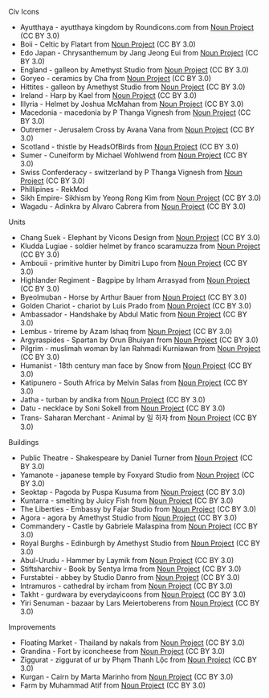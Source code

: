 Civ Icons
* Ayutthaya - ayutthaya kingdom by Roundicons.com from <a href="https://thenounproject.com/browse/icons/term/ayutthaya-kingdom/" target="_blank" title="ayutthaya kingdom Icons">Noun Project</a> (CC BY 3.0)
* Boii - Celtic by Flatart from <a href="https://thenounproject.com/browse/icons/term/celtic/" target="_blank" title="Celtic Icons">Noun Project</a> (CC BY 3.0)
* Edo Japan - Chrysanthemum by Jang Jeong Eui from <a href="https://thenounproject.com/browse/icons/term/chrysanthemum/" target="_blank" title="Chrysanthemum Icons">Noun Project</a> (CC BY 3.0)
* England - galleon by Amethyst Studio from <a href="https://thenounproject.com/browse/icons/term/galleon/" target="_blank" title="galleon Icons">Noun Project</a> (CC BY 3.0)
* Goryeo - ceramics by Cha from <a href="https://thenounproject.com/browse/icons/term/ceramics/" target="_blank" title="ceramics Icons">Noun Project</a> (CC BY 3.0)
* Hittites - galleon by Amethyst Studio from <a href="https://thenounproject.com/browse/icons/term/galleon/" target="_blank" title="galleon Icons">Noun Project</a> (CC BY 3.0)
* Ireland - Harp by Kael from <a href="https://thenounproject.com/browse/icons/term/harp/" target="_blank" title="Harp Icons">Noun Project</a> (CC BY 3.0)
* Illyria - Helmet by Joshua McMahan from <a href="https://thenounproject.com/browse/icons/term/helmet/" target="_blank" title="Helmet Icons">Noun Project</a> (CC BY 3.0)
* Macedonia - macedonia by P Thanga Vignesh from <a href="https://thenounproject.com/browse/icons/term/macedonia/" target="_blank" title="macedonia Icons">Noun Project</a> (CC BY 3.0)
* Outremer - Jerusalem Cross by Avana Vana from <a href="https://thenounproject.com/browse/icons/term/jerusalem-cross/" target="_blank" title="Jerusalem Cross Icons">Noun Project</a> (CC BY 3.0)
* Scotland - thistle by HeadsOfBirds from <a href="https://thenounproject.com/browse/icons/term/thistle/" target="_blank" title="thistle Icons">Noun Project</a> (CC BY 3.0)
* Sumer - Cuneiform by Michael Wohlwend from <a href="https://thenounproject.com/browse/icons/term/cuneiform/" target="_blank" title="Cuneiform Icons">Noun Project</a> (CC BY 3.0)
* Swiss Conferderacy - switzerland by P Thanga Vignesh from <a href="https://thenounproject.com/browse/icons/term/switzerland/" target="_blank" title="switzerland Icons">Noun Project</a> (CC BY 3.0)
* Phillipines - RekMod
* Sikh Empire- Sikhism by Yeong Rong Kim from <a href="https://thenounproject.com/browse/icons/term/sikhism/" target="_blank" title="Sikhism Icons">Noun Project</a> (CC BY 3.0)
* Wagadu - Adinkra by Alvaro Cabrera from <a href="https://thenounproject.com/browse/icons/term/adinkra/" target="_blank" title="Adinkra Icons">Noun Project</a> (CC BY 3.0)



Units
- Chang Suek - Elephant by Vicons Design from <a href="https://thenounproject.com/browse/icons/term/elephant/" target="_blank" title="Elephant Icons">Noun Project</a> (CC BY 3.0)
- Kludda Lugiae - soldier helmet by franco scaramuzza from <a href="https://thenounproject.com/browse/icons/term/soldier-helmet/" target="_blank" title="soldier helmet Icons">Noun Project</a> (CC BY 3.0)
- Ambouii - primitive hunter by Dimitri Lupo from <a href="https://thenounproject.com/browse/icons/term/primitive-hunter/" target="_blank" title="primitive hunter Icons">Noun Project</a> (CC BY 3.0)
- Highlander Regiment - Bagpipe by Irham Arrasyad from <a href="https://thenounproject.com/browse/icons/term/bagpipe/" target="_blank" title="Bagpipe Icons">Noun Project</a> (CC BY 3.0)
- Byeolmuban - Horse by Arthur Bauer from <a href="https://thenounproject.com/browse/icons/term/horse/" target="_blank" title="Horse Icons">Noun Project</a> (CC BY 3.0)
- Golden Chariot - chariot by Luis Prado from <a href="https://thenounproject.com/browse/icons/term/chariot/" target="_blank" title="chariot Icons">Noun Project</a> (CC BY 3.0)
- Ambassador - Handshake by Abdul Matic from <a href="https://thenounproject.com/browse/icons/term/handshake/" target="_blank" title="Handshake Icons">Noun Project</a> (CC BY 3.0)
- Lembus - trireme by Azam Ishaq from <a href="https://thenounproject.com/browse/icons/term/trireme/" target="_blank" title="trireme Icons">Noun Project</a> (CC BY 3.0)
- Argyraspides - Spartan by Orun Bhuiyan from <a href="https://thenounproject.com/browse/icons/term/spartan/" target="_blank" title="Spartan Icons">Noun Project</a> (CC BY 3.0)
- Pilgrim - muslimah woman by Ian Rahmadi Kurniawan from <a href="https://thenounproject.com/browse/icons/term/muslimah-woman/" target="_blank" title="muslimah woman Icons">Noun Project</a> (CC BY 3.0)
- Humanist - 18th century man face by Snow from <a href="https://thenounproject.com/browse/icons/term/18th-century-man-face/" target="_blank" title="18th century man face Icons">Noun Project</a> (CC BY 3.0)
- Katipunero - South Africa by Melvin Salas from <a href="https://thenounproject.com/browse/icons/term/south-africa/" target="_blank" title="South Africa Icons">Noun Project</a> (CC BY 3.0)
- Jatha - turban by andika from <a href="https://thenounproject.com/browse/icons/term/turban/" target="_blank" title="turban Icons">Noun Project</a> (CC BY 3.0)
- Datu - necklace by Soni Sokell from <a href="https://thenounproject.com/browse/icons/term/necklace/" target="_blank" title="necklace Icons">Noun Project</a> (CC BY 3.0)
- Trans- Saharan Merchant - Animal by 일 하자 from <a href="https://thenounproject.com/browse/icons/term/animal/" target="_blank" title="Animal Icons">Noun Project</a> (CC BY 3.0)



Buildings
- Public Theatre - Shakespeare by Daniel Turner from <a href="https://thenounproject.com/browse/icons/term/shakespeare/" target="_blank" title="Shakespeare Icons">Noun Project</a> (CC BY 3.0)
- Yamanote - japanese temple by Foxyard Studio from <a href="https://thenounproject.com/browse/icons/term/japanese-temple/" target="_blank" title="japanese temple Icons">Noun Project</a> (CC BY 3.0)
- Seoktap - Pagoda by Puspa Kusuma from <a href="https://thenounproject.com/browse/icons/term/pagoda/" target="_blank" title="Pagoda Icons">Noun Project</a> (CC BY 3.0)
- Kuntarra - smelting by Juicy Fish from <a href="https://thenounproject.com/browse/icons/term/smelting/" target="_blank" title="smelting Icons">Noun Project</a> (CC BY 3.0)
-  The Liberties - Embassy by Fajar Studio from <a href="https://thenounproject.com/browse/icons/term/embassy/" target="_blank" title="Embassy Icons">Noun Project</a> (CC BY 3.0)
- Agora - agora by Amethyst Studio from <a href="https://thenounproject.com/browse/icons/term/agora/" target="_blank" title="agora Icons">Noun Project</a> (CC BY 3.0)
- Commandery - Castle by Gabriele Malaspina from <a href="https://thenounproject.com/browse/icons/term/castle/" target="_blank" title="Castle Icons">Noun Project</a> (CC BY 3.0)
- Royal Burghs - Edinburgh by Amethyst Studio from <a href="https://thenounproject.com/browse/icons/term/edinburgh/" target="_blank" title="Edinburgh Icons">Noun Project</a> (CC BY 3.0)
- Abul-Urudu - Hammer by Laymik from <a href="https://thenounproject.com/browse/icons/term/hammer/" target="_blank" title="Hammer Icons">Noun Project</a> (CC BY 3.0)
- Stiftsharchiv - Book by Sentya Irma from <a href="https://thenounproject.com/browse/icons/term/book/" target="_blank" title="Book Icons">Noun Project</a> (CC BY 3.0)
- Furstabtei - abbey by Studio Danro from <a href="https://thenounproject.com/browse/icons/term/abbey/" target="_blank" title="abbey Icons">Noun Project</a> (CC BY 3.0)
- Intramuros - cathedral by ircham from <a href="https://thenounproject.com/browse/icons/term/cathedral/" target="_blank" title="cathedral Icons">Noun Project</a> (CC BY 3.0)
- Takht - gurdwara by everydayicoons from <a href="https://thenounproject.com/browse/icons/term/gurdwara/" target="_blank" title="gurdwara Icons">Noun Project</a> (CC BY 3.0)
- Yiri Senuman - bazaar by Lars Meiertoberens from <a href="https://thenounproject.com/browse/icons/term/bazaar/" target="_blank" title="bazaar Icons">Noun Project</a> (CC BY 3.0)

Improvements
- Floating Market - Thailand by nakals from <a href="https://thenounproject.com/browse/icons/term/thailand/" target="_blank" title="Thailand Icons">Noun Project</a> (CC BY 3.0)
- Grandina - Fort by iconcheese from <a href="https://thenounproject.com/browse/icons/term/fort/" target="_blank" title="Fort Icons">Noun Project</a> (CC BY 3.0)
- Ziggurat - ziggurat of ur by Phạm Thanh Lộc from <a href="https://thenounproject.com/browse/icons/term/ziggurat-of-ur/" target="_blank" title="ziggurat of ur Icons">Noun Project</a> (CC BY 3.0)
- Kurgan - Cairn by Marta Marinho from <a href="https://thenounproject.com/browse/icons/term/cairn/" target="_blank" title="Cairn Icons">Noun Project</a> (CC BY 3.0)
- Farm by Muhammad Atif from <a href="https://thenounproject.com/browse/icons/term/farm/" target="_blank" title="Farm Icons">Noun Project</a> (CC BY 3.0)
